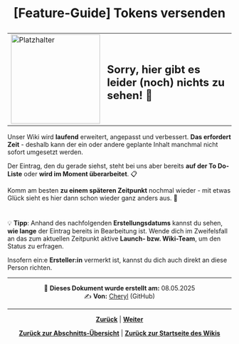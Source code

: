 # <p align="center">[Feature-Guide] Tokens versenden</p>

<!-- Erklärung zu / Anwendung von:

T-Button / Eingabefeld / Senden 

// Ordnernamen und ggf. Überschrift anpassen - hab keine Ahnung, ob Feature tatsächlich für Versenden von Tokens ist -->

<div align="center">
  <table>
    <tr>
      <td>
        <img src="https://github.com/user-attachments/assets/69b70f12-916c-4167-8920-c6055f5903d5" alt="Platzhalter" width="200">
      </td>
      <td>
        <h2>Sorry, hier gibt es leider (noch) nichts zu sehen! 👀</h2>
      </td>
    </tr>
  </table>
</div>

Unser Wiki wird **laufend** erweitert, angepasst und verbessert. **Das erfordert Zeit** - deshalb kann der ein oder andere geplante Inhalt manchmal nicht sofort umgesetzt werden.

Der Eintrag, den du gerade siehst, steht bei uns aber bereits **auf der To Do-Liste** oder **wird im Moment überarbeitet**. 📋

Komm am besten **zu einem späteren Zeitpunkt** nochmal wieder - mit etwas Glück sieht es hier dann schon wieder ganz anders aus. 🚀

#

💡 **Tipp**: Anhand des nachfolgenden **Erstellungsdatums** kannst du sehen, **wie lange** der Eintrag bereits in Bearbeitung ist. Wende dich im Zweifelsfall an das zum aktuellen Zeitpunkt aktive **Launch- bzw. Wiki-Team**, um den Status zu erfragen.

Insofern ein:e **Ersteller:in** vermerkt ist, kannst du dich auch direkt an diese Person richten.

---

<p align="center">
📅 <strong>Dieses Dokument wurde erstellt am:</strong> 08.05.2025
<br>
✍️ <strong>Von:</strong> <a href="https://github.com/cherylugbogu">Cheryl</a> (GitHub)
</p>

---

<p align="center">
<a href="/docs/04-tools/05-launchpad/02-features/10-function_names/README.md"><strong>Zurück</strong></a> | 
<a href="/docs/04-tools/05-launchpad/03-videos/README.md"><strong>Weiter</strong></a>
</p>

<p align="center">
<a href="/docs/04-tools/05-launchpad//02-features/README.md/#dieses-kapitel-beinhaltet-folgende-abschnitte"><strong>Zurück zur Abschnitts-Übersicht</strong></a> | <a href="/docs/00-willkommen/README.md"><strong>Zurück zur Startseite des Wikis</strong></a>
</p>